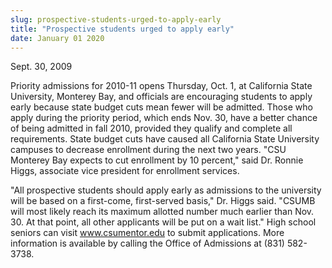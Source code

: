 ```yaml
---
slug: prospective-students-urged-to-apply-early
title: "Prospective students urged to apply early"
date: January 01 2020
---
```


<p>Sept. 30, 2009
</p><p>Priority admissions for 2010-11 opens Thursday, Oct. 1, at California State University, Monterey Bay, and officials are encouraging students to apply early because state budget cuts mean fewer will be admitted. Those who apply during the priority period, which ends Nov. 30, have a better chance of being admitted in fall 2010, provided they qualify and complete all requirements. State budget cuts have caused all California State University campuses to decrease enrollment during the next two years. "CSU Monterey Bay expects to cut enrollment by 10 percent," said Dr. Ronnie Higgs, associate vice president for enrollment services.
</p><p>"All prospective students should apply early as admissions to the university will be based on a first-come, first-served basis," Dr. Higgs said. "CSUMB will most likely reach its maximum allotted number much earlier than Nov. 30. At that point, all other applicants will be put on a wait list." High school seniors can visit <a href="http://www.csumentor.edu/">www.csumentor.edu</a> to submit applications. More information is available by calling the Office of Admissions at (831) 582-3738.
</p>

